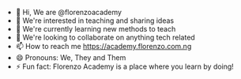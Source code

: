 - 👋 Hi, We are @florenzoacademy
- 👀 We're interested in teaching and sharing ideas
- 🌱 We're currently learning new methods to teach
- 💞️ We're looking to collaborate on anything tech related
- 📫 How to reach me https://academy.florenzo.com.ng
- 😄 Pronouns: We, They and Them
- ⚡ Fun fact: Florenzo Academy is a place where you learn by doing!

<!---
florenzoacademy/florenzoacademy is a ✨ special ✨ repository because its `README.md` (this file) appears on your GitHub profile.
You can click the Preview link to take a look at your changes.
--->
